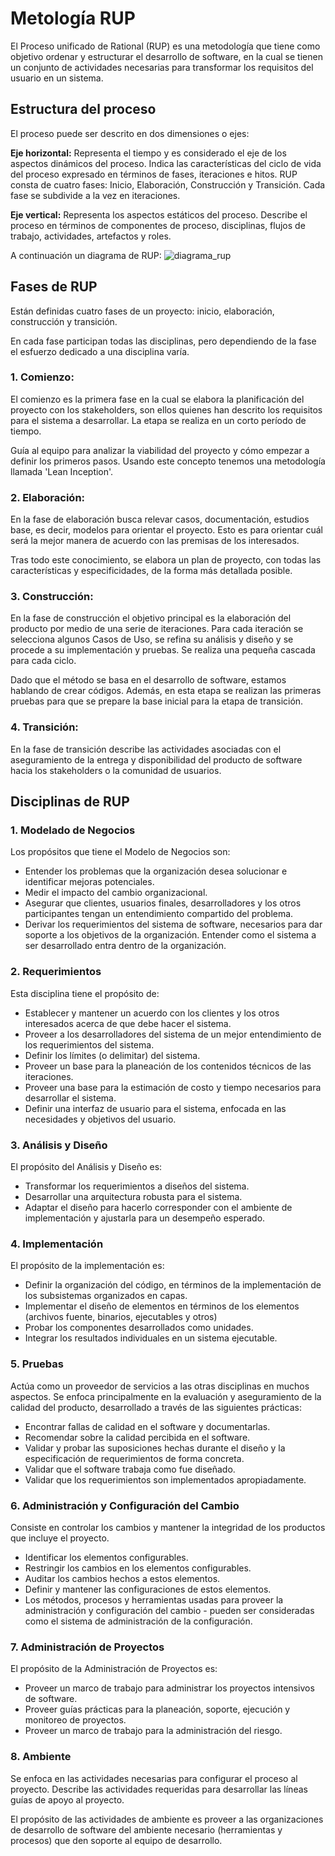 # Metología RUP

El Proceso unificado de Rational (RUP) es una metodología que tiene como objetivo ordenar y estructurar el desarrollo de software, en la cual se tienen un conjunto de actividades necesarias para transformar los requisitos del usuario en un sistema.

## Estructura del proceso

El proceso puede ser descrito en dos dimensiones o ejes:

**Eje horizontal:** Representa el tiempo y es considerado el eje de los aspectos dinámicos del proceso. Indica las características del ciclo de vida del proceso expresado en términos de fases, iteraciones e hitos. RUP consta de cuatro fases: Inicio, Elaboración, Construcción y Transición. Cada fase se subdivide a la vez en iteraciones.

**Eje vertical:** Representa los aspectos estáticos del proceso. Describe el proceso en términos de componentes de proceso, disciplinas, flujos de trabajo, actividades, artefactos y roles.

A continuación un diagrama de RUP:
![diagrama_rup](img/diagrama_general_de_rup.jpg)


## Fases de RUP

Están definidas cuatro fases de un proyecto: inicio, elaboración, construcción y transición.

En cada fase participan todas las disciplinas, pero dependiendo de la fase el esfuerzo dedicado a una disciplina varía.

### 1. Comienzo:

El comienzo es la primera fase en la cual se elabora la planificación del proyecto con los stakeholders, son ellos quienes han descrito los requisitos para el sistema a desarrollar. La etapa se realiza en un corto período de tiempo.

Guía al equipo para analizar la viabilidad del proyecto y cómo empezar a definir los primeros pasos. Usando este concepto tenemos una metodología llamada 'Lean Inception'.

### 2. Elaboración:

En la fase de elaboración busca relevar casos, documentación, estudios base, es decir, modelos para orientar el proyecto. Esto es para orientar cuál será la mejor manera de acuerdo con las premisas de los interesados.

Tras todo este conocimiento, se elabora un plan de proyecto, con todas las características y especificidades, de la forma más detallada posible.

### 3. Construcción:

En la fase de construcción el objetivo principal es la elaboración del producto por medio de una serie de iteraciones. Para cada iteración se selecciona algunos Casos de Uso, se refina su análisis y diseño y se procede a su implementación y pruebas. Se realiza una pequeña cascada para cada ciclo.

Dado que el método se basa en el desarrollo de software, estamos hablando de crear códigos. Además, en esta etapa se realizan las primeras pruebas para que se prepare la base inicial para la etapa de transición.

### 4. Transición:

En la fase de transición describe las actividades asociadas con el aseguramiento de la entrega y disponibilidad del producto de software hacia los stakeholders o la comunidad de usuarios.

## Disciplinas de RUP

### 1. Modelado de Negocios
Los propósitos que tiene el Modelo de Negocios son:
- Entender los problemas que la organización desea solucionar e identificar mejoras potenciales.
- Medir el impacto del cambio organizacional.
- Asegurar que clientes, usuarios finales, desarrolladores y los otros participantes tengan un entendimiento compartido del problema.
- Derivar los requerimientos del sistema de software, necesarios para dar soporte a los objetivos de la organización.
Entender como el sistema a ser desarrollado entra dentro de la organización.

### 2. Requerimientos
Esta disciplina tiene el propósito de:
- Establecer y mantener un acuerdo con los clientes y los otros interesados acerca de que debe hacer el sistema.
- Proveer a los desarrolladores del sistema de un mejor entendimiento de los requerimientos del sistema.
- Definir los límites (o delimitar) del sistema.
- Proveer un base para la planeación de los contenidos técnicos de las iteraciones.
- Proveer una base para la estimación de costo y tiempo necesarios para desarrollar el sistema.
- Definir una interfaz de usuario para el sistema, enfocada en las necesidades y objetivos del usuario.

### 3. Análisis y Diseño
El propósito del Análisis y Diseño es:
- Transformar los requerimientos a diseños del sistema.
- Desarrollar  una arquitectura robusta para el sistema.
- Adaptar el diseño para hacerlo corresponder con el ambiente de implementación y ajustarla para un desempeño esperado.

### 4. Implementación
El propósito de la implementación es:
- Definir la organización del código, en términos de la implementación de los subsistemas organizados en capas.
- Implementar el diseño de elementos en términos de los elementos (archivos fuente, binarios, ejecutables y otros)
- Probar los componentes desarrollados como unidades.
- Integrar los resultados individuales en un sistema ejecutable.

### 5. Pruebas
Actúa como un proveedor de servicios a las otras disciplinas en muchos aspectos. Se enfoca principalmente en la evaluación y aseguramiento de la calidad del producto, desarrollado a través de las siguientes prácticas:
- Encontrar fallas de calidad en el software y documentarlas.
- Recomendar sobre la calidad percibida en el software.
- Validar y probar las suposiciones hechas durante el diseño y la especificación de requerimientos de forma concreta.
- Validar que el software trabaja como fue diseñado.
- Validar que los requerimientos son implementados apropiadamente.


### 6. Administración y Configuración del Cambio
Consiste en controlar los cambios y mantener la integridad de los productos que incluye el proyecto.
- Identificar los elementos configurables.
- Restringir los cambios en los elementos configurables.
- Auditar los cambios hechos a estos elementos.
- Definir y mantener las configuraciones de estos elementos.
- Los métodos, procesos y herramientas usadas para proveer la administración y configuración del cambio - pueden ser consideradas como el sistema de administración de la configuración.

### 7. Administración de Proyectos
El propósito de la Administración de Proyectos es:
- Proveer un marco de trabajo para administrar los proyectos intensivos de software.
- Proveer guías prácticas para la planeación, soporte, ejecución y monitoreo de proyectos.
- Proveer un marco de trabajo para la administración del riesgo.

### 8. Ambiente
Se enfoca en las actividades necesarias para configurar el proceso al proyecto.
Describe las actividades requeridas para desarrollar las líneas guías de apoyo al proyecto.

El propósito de las actividades de ambiente es proveer a las organizaciones de desarrollo de software del ambiente necesario (herramientas y procesos) que den soporte al equipo de desarrollo.
